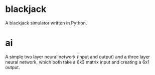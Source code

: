 # blackjack
A blackjack simulator written in Python.

# ai
A simple two layer neural network (input and output) and a three layer neural network, which both take a 6x3 matrix input and creating a 6x1 output.
